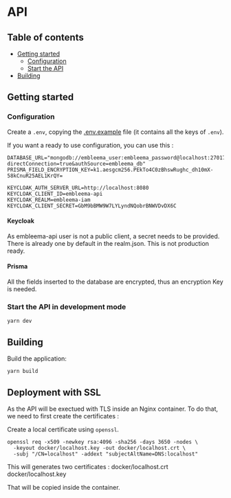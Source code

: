 # API

## Table of contents

- [Getting started](#getting-started)
  - [Configuration](#configuration)
  - [Start the API](#start-the-partner-api)
- [Building](#building)

## Getting started

### Configuration

Create a `.env`, copying the [.env.example](.env.example) file (it contains all the keys of `.env`).

If you want a ready to use configuration, you can use this :

```
DATABASE_URL="mongodb://embleema_user:embleema_password@localhost:27017/embleema_db?directConnection=true&authSource=embleema_db"
PRISMA_FIELD_ENCRYPTION_KEY=k1.aesgcm256.PEkTo4C0zBhswRughc_dh10mX-58kCnuR25AEL1KrQY=

KEYCLOAK_AUTH_SERVER_URL=http://localhost:8080
KEYCLOAK_CLIENT_ID=embleema-api
KEYCLOAK_REALM=embleema-iam
KEYCLOAK_CLIENT_SECRET=GbM9bBMW9W7LYLyndNQobrBNWVDvDX6C

```

#### Keycloak

As embleema-api user is not a public client, a secret needs to be provided. There is already one by default in the
realm.json. This is not production ready.

#### Prisma

All the fields inserted to the database are encrypted, thus an encryption Key is needed.

### Start the API in development mode

```shell
yarn dev
```

## Building

Build the application:

```shell
yarn build
```

## Deployment with SSL

As the API will be exectued with TLS inside an Nginx container. To do that, we need to first create the certificates :

Create a local certificate using `openssl`.

```
openssl req -x509 -newkey rsa:4096 -sha256 -days 3650 -nodes \
  -keyout docker/localhost.key -out docker/localhost.crt \
  -subj "/CN=localhost" -addext "subjectAltName=DNS:localhost"

```

This will generates two certificates : docker/localhost.crt docker/localhost.key

That will be copied inside the container.
